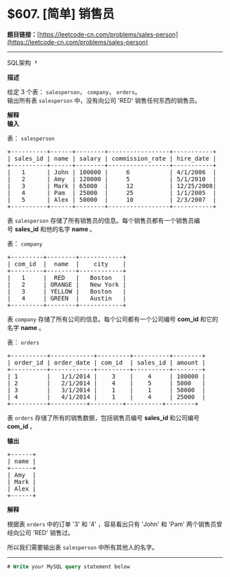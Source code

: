 # $607. [简单] 销售员

**题目链接：**[https://leetcode-cn.com/problems/sales-person](https://leetcode-cn.com/problems/sales-person)

---

<div class="content__1Y2H">
 <div class="sql-schema-wrapper__1jqS">
  <a class="sql-schema-link__1VAC">SQL架构
   <svg viewbox="0 0 24 24" width="1em" height="1em" class="css-1lc17o4-icon">
    <path fill-rule="evenodd" d="M10 6L8.59 7.41 13.17 12l-4.58 4.59L10 18l6-6z"></path>
   </svg></a>
 </div>
 <div class="notranslate">
  <p><strong>描述</strong></p> 
  <p>给定 3 个表：&nbsp;<code>salesperson</code>，&nbsp;<code>company</code>，&nbsp;<code>orders</code>。<br> 输出所有表&nbsp;<code>salesperson</code>&nbsp;中，没有向公司 'RED' 销售任何东西的销售员。</p> 
  <p><strong>解释</strong><br> <strong>输入</strong></p> 
  <p>表：&nbsp;<code>salesperson</code></p> 
  <pre class="language-text">+----------+------+--------+-----------------+-----------+
| sales_id | name | salary | commission_rate | hire_date |
+----------+------+--------+-----------------+-----------+
|   1      | John | 100000 |     6           | 4/1/2006  |
|   2      | Amy  | 120000 |     5           | 5/1/2010  |
|   3      | Mark | 65000  |     12          | 12/25/2008|
|   4      | Pam  | 25000  |     25          | 1/1/2005  |
|   5      | Alex | 50000  |     10          | 2/3/2007  |
+----------+------+--------+-----------------+-----------+
</pre> 
  <p>表&nbsp;<code>salesperson</code> 存储了所有销售员的信息。每个销售员都有一个销售员编号&nbsp;<strong>sales_id</strong> 和他的名字&nbsp;<strong>name&nbsp;</strong>。</p> 
  <p>表：&nbsp;<code>company</code></p> 
  <pre class="language-text">+---------+--------+------------+
| com_id  |  name  |    city    |
+---------+--------+------------+
|   1     |  RED   |   Boston   |
|   2     | ORANGE |   New York |
|   3     | YELLOW |   Boston   |
|   4     | GREEN  |   Austin   |
+---------+--------+------------+
</pre> 
  <p>表&nbsp;<code>company</code>&nbsp;存储了所有公司的信息。每个公司都有一个公司编号&nbsp;<strong>com_id</strong>&nbsp;和它的名字 <strong>name</strong>&nbsp;。</p> 
  <p>表：&nbsp;<code>orders</code></p> 
  <pre class="language-text">+----------+------------+---------+----------+--------+
| order_id | order_date | com_id  | sales_id | amount |
+----------+------------+---------+----------+--------+
| 1        |   1/1/2014 |    3    |    4     | 100000 |
| 2        |   2/1/2014 |    4    |    5     | 5000   |
| 3        |   3/1/2014 |    1    |    1     | 50000  |
| 4        |   4/1/2014 |    1    |    4     | 25000  |
+----------+----------+---------+----------+--------+
</pre> 
  <p>表&nbsp;<code>orders</code>&nbsp;存储了所有的销售数据，包括销售员编号 <strong>sales_id </strong>和公司编号 <strong>com_id</strong>&nbsp;。</p> 
  <p><strong>输出</strong></p> 
  <pre class="language-text">+------+
| name | 
+------+
| Amy  | 
| Mark | 
| Alex |
+------+
</pre> 
  <p><strong>解释</strong></p> 
  <p>根据表&nbsp;<code>orders</code>&nbsp;中的订单 '3' 和 '4' ，容易看出只有 'John' 和 'Pam' 两个销售员曾经向公司 'RED' 销售过。</p> 
  <p>所以我们需要输出表&nbsp;<code>salesperson</code>&nbsp;中所有其他人的名字。</p> 
 </div>
</div>

---

```sql
# Write your MySQL query statement below
```